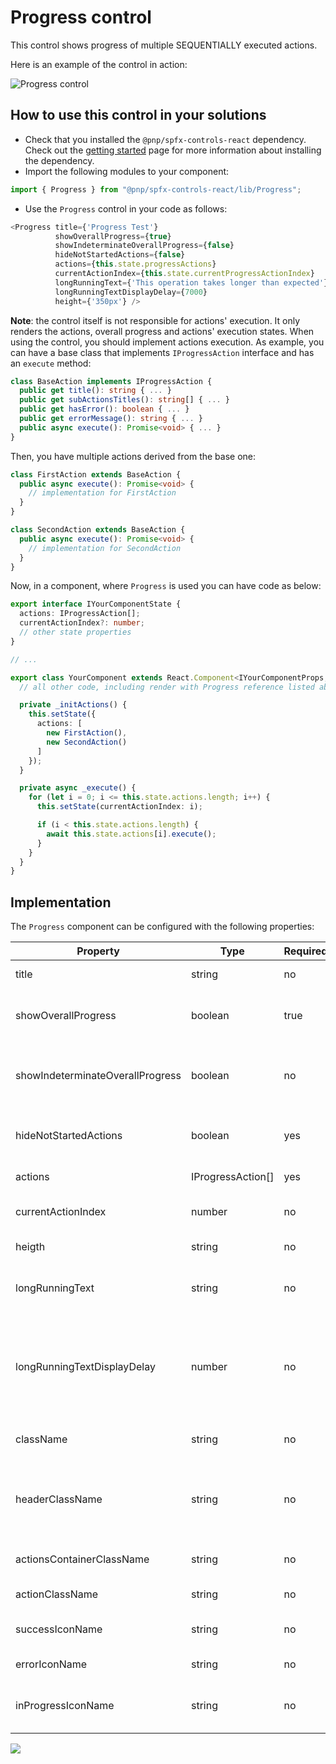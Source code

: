 # Progress control

This control shows progress of multiple SEQUENTIALLY executed actions.

Here is an example of the control in action:

![Progress control](../assets/Progress.png)

## How to use this control in your solutions

- Check that you installed the `@pnp/spfx-controls-react` dependency. Check out the [getting started](../../#getting-started) page for more information about installing the dependency.
- Import the following modules to your component:

```TypeScript
import { Progress } from "@pnp/spfx-controls-react/lib/Progress";
```

- Use the `Progress` control in your code as follows:

```TypeScript
<Progress title={'Progress Test'}
          showOverallProgress={true}
          showIndeterminateOverallProgress={false}
          hideNotStartedActions={false}
          actions={this.state.progressActions}
          currentActionIndex={this.state.currentProgressActionIndex}
          longRunningText={'This operation takes longer than expected'}
          longRunningTextDisplayDelay={7000}
          height={'350px'} />
```

**Note**: the control itself is not responsible for actions' execution. It only renders the actions, overall progress and actions' execution states.
When using the control, you should implement actions execution.
As example, you can have a base class that implements `IProgressAction` interface and has an `execute` method:

```TypeScript
class BaseAction implements IProgressAction {
  public get title(): string { ... }
  public get subActionsTitles(): string[] { ... }
  public get hasError(): boolean { ... }
  public get errorMessage(): string { ... }
  public async execute(): Promise<void> { ... }
}
```

Then, you have multiple actions derived from the base one:

```TypeScript
class FirstAction extends BaseAction {
  public async execute(): Promise<void> { 
    // implementation for FirstAction
  }
}

class SecondAction extends BaseAction {
  public async execute(): Promise<void> {
    // implementation for SecondAction
  }
}
```

Now, in a component, where `Progress` is used you can have code as below:

```TypeScript
export interface IYourComponentState {
  actions: IProgressAction[];
  currentActionIndex?: number;
  // other state properties
}

// ...

export class YourComponent extends React.Component<IYourComponentProps, IYourComponentState> {
  // all other code, including render with Progress reference listed above

  private _initActions() {
    this.setState({
      actions: [
        new FirstAction(),
        new SecondAction()
      ]
    });
  }

  private async _execute() {
    for (let i = 0; i <= this.state.actions.length; i++) {
      this.setState(currentActionIndex: i);

      if (i < this.state.actions.length) {
        await this.state.actions[i].execute();
      }
    }
  }
}
```

## Implementation

The `Progress` component can be configured with the following properties:

| Property | Type | Required | Description |
| ---- | ---- | ---- | ---- |
| title | string | no | Title, or header, of the progress. |
| showOverallProgress | boolean | true | Specifies if overall progress indicator should be shown. |
| showIndeterminateOverallProgress | boolean | no | Specifies if indeterminate overall progress animation will be shown. |
| hideNotStartedActions | boolean | yes | Specifies if not started actions should not be rendered. |
| actions | IProgressAction[] | yes | Progress actions |
| currentActionIndex | number | no | Index of currently executing action |
| heigth | string | no | Height of the component |
| longRunningText | string | no | Text to be displayed for long running operations |
| longRunningTextDisplayDelay | number | no | Delay until longRunningText is displayed im milliseconds. If not set or 0 longRunningText is displayed right away. |
| className | string | no | Class name to be applied to the component |
| headerClassName | string | no | Header class name. Header contains title, progress indicator, and delay text |
| actionsContainerClassName | string | no | Actions container class name |
| actionClassName | string | no | Single action class name |
| successIconName | string | no | Success icon name. Default is CheckMark |
| errorIconName | string | no | Error icon name. Default is Error |
| inProgressIconName | string | no | InProgress icon name. Default is '', spinner is displayed. |

![](https://telemetry.sharepointpnp.com/sp-dev-fx-controls-react/wiki/controls/Progress)
